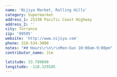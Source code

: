 ```yaml
---
name: 'Nijiya Market, Rolling Hills'
category: Supermarket
address_1: 2533B Pacific Coast Highway
address_2: ''
city: Torrance
zip: '90505'
website: 'http://www.nijiya.com'
phone: 310-534-3000
notes: "## Hours\r\n\r\nMon~Sun 10:00am-9:00pm"
contributor_name: Jim

latitude: 33.789608
longitude: -118.329105
---
```


